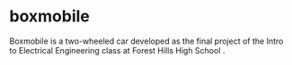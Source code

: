# boxmobile
Boxmobile is a two-wheeled car developed as the final project of the Intro to Electrical Engineering class at Forest Hills High School .
